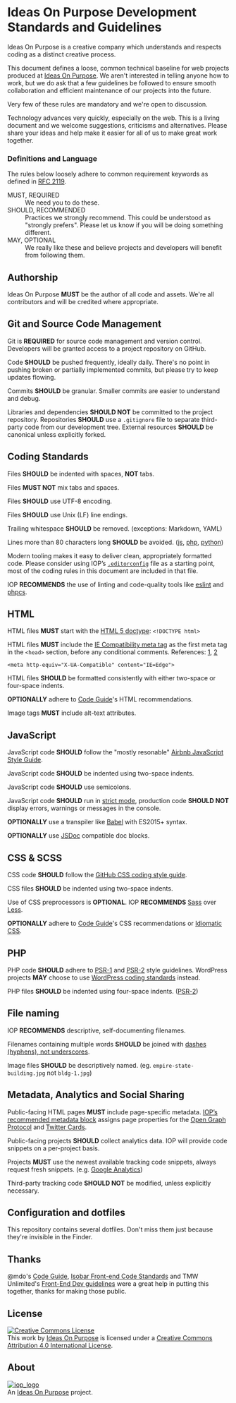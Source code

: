 # Ideas On Purpose Development Standards and Guidelines

Ideas On Purpose is a creative company which understands and respects coding as a distinct creative process. 

This document defines a loose, common technical baseline for web projects produced at [Ideas On Purpose][iop]. We aren't interested in telling anyone how to work, but we do ask that a few guidelines be followed to ensure smooth collaboration and efficient maintenance of our projects into the future. 

Very few of these rules are mandatory and we're open to discussion. 

Technology advances very quickly, especially on the web. This is a living document and we welcome suggestions, criticisms and alternatives. Please share your ideas and help make it easier for all of us to make great work together.


### Definitions and Language

The rules below loosely adhere to common requirement keywords as defined in [RFC 2119][2119].

<dl>

<dt>MUST, REQUIRED</dt>
<dd>We need you to do these.</dd>

<dt>SHOULD, RECOMMENDED</dt>
<dd>Practices we strongly recommend. This could be understood as "strongly prefers". Please let us know if you will be doing something different. </dd>

<dt>MAY, OPTIONAL</dt>
<dd>We really like these and believe projects and developers will benefit from following them.</dd>

</dl>


## Authorship

Ideas On Purpose **MUST** be the author of all code and assets. We're all contributors and will be credited where appropriate. 

## Git and Source Code Management
Git is **REQUIRED** for source code management and version control. Developers will be granted access to a project repository on GitHub.

Code **SHOULD** be pushed frequently, ideally daily. There's no point in pushing broken or partially implemented commits, but please try to keep updates flowing.

Commits **SHOULD** be granular. Smaller commits are easier to understand and debug. 

Libraries and dependencies **SHOULD NOT** be committed to the project repository. Repositories **SHOULD** use a `.gitignore` file to separate third-party code from our development tree. External resources **SHOULD** be canonical unless explicitly forked.


## Coding Standards

Files **SHOULD** be indented with spaces, **NOT** tabs. 

Files **MUST NOT** mix tabs and spaces.

Files **SHOULD** use UTF-8 encoding.

Files **SHOULD** use Unix (LF) line endings.

Trailing whitespace **SHOULD** be removed. (exceptions: Markdown, YAML)

Lines more than 80 characters long **SHOULD** be avoided. ([js][crockford80], [php][php80], [python][pep8])




Modern tooling makes it easy to deliver clean, appropriately formatted code. Please consider using IOP’s [`.editorconfig`][editorconfig] file as a starting point, most of the coding rules in this document are included in that file.

IOP **RECOMMENDS** the use of linting and code-quality tools like [eslint][] and [phpcs][]. 




## HTML

HTML files **MUST** start with the [HTML 5 doctype][html5]: `<!DOCTYPE html>`

HTML files **MUST** include the [IE Compatibility meta tag][x-ua] as the first meta tag in the `<head>` section, before any conditional comments. References: [1](http://stackoverflow.com/questions/6156639/x-ua-compatible-is-set-to-ie-edge-but-it-still-doesnt-stop-compatibility-mode/9624500#9624500), [2](https://github.com/h5bp/html5-boilerplate/issues/378)
    
    <meta http-equiv="X-UA-Compatible" content="IE=Edge">

HTML files **SHOULD** be formatted consistently with either two-space or four-space indents. 

**OPTIONALLY** adhere to [Code Guide][codeguide-html]'s HTML recommendations.

Image tags **MUST** include alt-text attributes.


## JavaScript

JavaScript code **SHOULD** follow the "mostly resonable" [Airbnb JavaScript Style Guide][airbnb5].

JavaScript code **SHOULD** be indented using two-space indents.

JavaScript code **SHOULD** use semicolons.

JavaScript code **SHOULD** run in [strict mode][], production code **SHOULD NOT** display errors, warnings or messages in the console.

**OPTIONALLY** use a transpiler like [Babel][] with ES2015+ syntax.

**OPTIONALLY** use [JSDoc][] compatible doc blocks.



## CSS & SCSS

CSS code **SHOULD** follow the [GitHub CSS coding style guide][github-css].

CSS files **SHOULD** be indented using two-space indents.

Use of CSS preprocessors is **OPTIONAL**. IOP **RECOMMENDS** [Sass][] over [Less][]. 

**OPTIONALLY** adhere to [Code Guide][codeguide-html]'s CSS recommendations or [Idiomatic CSS][].


## PHP

PHP code **SHOULD** adhere to [PSR-1][] and [PSR-2][] style guidelines. WordPress projects **MAY** choose to use  [WordPress coding standards][wpcode] instead.

PHP files **SHOULD** be indented using four-space indents. ([PSR-2][])

## File naming

IOP **RECOMMENDS** descriptive, self-documenting filenames.

Filenames containing multiple words **SHOULD** be joined with [dashes (hyphens), not underscores][-_].

Image files **SHOULD** be descriptively named. (eg. `empire-state-building.jpg` not `bldg-1.jpg`)


## Metadata, Analytics and Social Sharing

Public-facing HTML pages **MUST** include page-specific metadata. [IOP’s recommended metadata block][iop metadata] assigns page properties for the [Open Graph Protocol][ogp] and [Twitter Cards][].

Public-facing projects **SHOULD** collect analytics data. IOP will provide code snippets on a per-project basis. 

Projects **MUST** use the newest available tracking code snippets, always request fresh snippets. (e.g. [Google Analytics][]) 

Third-party tracking code **SHOULD NOT** be modified, unless explicitly necessary. 



## Configuration and dotfiles

This repository contains several dotfiles. Don't miss them just because they're invisible in the Finder. 


## Thanks
@mdo's [Code Guide][], [Isobar Front-end Code Standards][isobar] and TMW Unlimited's [Front-End Dev guidelines][tmw] were a great help in putting this together, thanks for making those public.

## License

<p><a rel="license" href="http://creativecommons.org/licenses/by/4.0/"><img alt="Creative Commons License" style="border-width:0" src="https://i.creativecommons.org/l/by/4.0/88x31.png" /></a><br />This <span xmlns:dct="http://purl.org/dc/terms/" href="http://purl.org/dc/dcmitype/Text" rel="dct:type">work</span> by <a xmlns:cc="http://creativecommons.org/ns#" href="http://ideasonpurpose.com" property="cc:attributionName" rel="cc:attributionURL">Ideas On Purpose</a> is licensed under a <a rel="license" href="http://creativecommons.org/licenses/by/4.0/">Creative Commons Attribution 4.0 International License</a>.</p>

## About

[![iop_logo](https://cloud.githubusercontent.com/assets/8320/9443542/944a8bce-4a4f-11e5-9d2f-54999b1687d5.png)][iop]  
An [Ideas On Purpose][iop] project.

[iop]: http://ideasonpurpose.com

[editorconfig]: https://github.com/ideasonpurpose/developer-guidelines/blob/master/.editorconfig
[2119]: http://www.ietf.org/rfc/rfc2119.txt

[babel]: http://babeljs.io
[airbnb5]: https://github.com/airbnb/javascript/tree/master/es5
[airbnb6]: https://github.com/airbnb/javascript
[strict mode]: https://developer.mozilla.org/en-US/docs/Web/JavaScript/Reference/Strict_mode/Transitioning_to_strict_mode
[jsdoc]: http://usejsdoc.org/about-getting-started.html

[github-css]: http://primercss.io/guidelines/#scss
[psr-1]: https://github.com/php-fig/fig-standards/blob/master/accepted/PSR-1-basic-coding-standard.md
[psr-2]: https://github.com/php-fig/fig-standards/blob/master/accepted/PSR-2-coding-style-guide.md
[wpcode]: https://make.wordpress.org/core/handbook/best-practices/coding-standards/php/
[codeguide-html]: http://codeguide.co/#html
[codeguide-css]: http://codeguide.co/#css
[html5]: http://www.w3.org/TR/html5/syntax.html#the-doctype
[Idiomatic CSS]: https://github.com/necolas/idiomatic-css
[sass]: http://sass-lang.com/
[less]: http://lesscss.org/

[iop metadata]: https://github.com/ideasonpurpose/developer-guidelines/blob/master/metadata/iop_html_metadata.html
[ogp]: http://opengraphprotocol.org/
[twitter cards]: https://dev.twitter.com/cards/overview

[isobar]: http://isobar-idev.github.io/code-standards/#css_css_best_practices
[tmw]: http://tech.tmw.co.uk/code/TMW-frontend-guidelines
[Code Guide]: http://codeguide.co/

[crockford80]: http://javascript.crockford.com/code.html#line%20length
[php80]: https://github.com/php-fig/fig-standards/blob/master/accepted/PSR-2-coding-style-guide.md#user-content-1-overview
[pep8]: http://legacy.python.org/dev/peps/pep-0008/#maximum-line-length

[eslint]: http://eslint.org
[phpcs]: http://www.squizlabs.com/php-codesniffer

[-_]: https://www.mattcutts.com/blog/dashes-vs-underscores/
[x-ua]: http://stackoverflow.com/a/6771584/503463

[google analytics]: https://support.google.com/analytics/answer/1008080?hl=en

